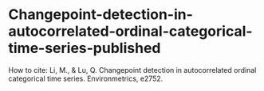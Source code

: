 # Changepoint-detection-in-autocorrelated-ordinal-categorical-time-series-published

How to cite:
Li, M., & Lu, Q. Changepoint detection in autocorrelated ordinal categorical time series. Environmetrics, e2752.
